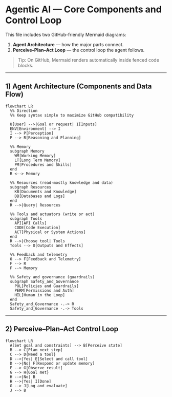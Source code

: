 # Agentic AI — Core Components and Control Loop

This file includes two GitHub-friendly Mermaid diagrams:
1) **Agent Architecture** — how the major parts connect.
2) **Perceive–Plan–Act Loop** — the control loop the agent follows.

> Tip: On GitHub, Mermaid renders automatically inside fenced code blocks.

---

## 1) Agent Architecture (Components and Data Flow)

```mermaid
flowchart LR
  %% Direction
  %% Keep syntax simple to maximize GitHub compatibility

  U[User] -->|Goal or request| I[Inputs]
  ENV[Environment] --> I
  I --> P[Perception]
  P --> R[Reasoning and Planning]

  %% Memory
  subgraph Memory
    WM[Working Memory]
    LT[Long Term Memory]
    PM[Procedures and Skills]
  end
  R <--> Memory

  %% Resources (read-mostly knowledge and data)
  subgraph Resources
    KB[Documents and Knowledge]
    DB[Databases and Logs]
  end
  R -->|Query| Resources

  %% Tools and actuators (write or act)
  subgraph Tools
    API[API Calls]
    CODE[Code Execution]
    ACT[Physical or System Actions]
  end
  R -->|Choose tool| Tools
  Tools --> O[Outputs and Effects]

  %% Feedback and telemetry
  O --> F[Feedback and Telemetry]
  F --> R
  F --> Memory

  %% Safety and governance (guardrails)
  subgraph Safety_and_Governance
    POL[Policies and Guardrails]
    PERM[Permissions and Auth]
    HIL[Human in the Loop]
  end
  Safety_and_Governance -.-> R
  Safety_and_Governance -.-> Tools
```

---

## 2) Perceive–Plan–Act Control Loop

```mermaid
flowchart LR
  A[Set goal and constraints] --> B[Perceive state]
  B --> C[Plan next step]
  C --> D{Need a tool}
  D -->|Yes| E[Select and call tool]
  D -->|No| F[Respond or update memory]
  E --> G[Observe result]
  G --> H{Goal met}
  H -->|No| B
  H -->|Yes| I[Done]
  G --> J[Log and evaluate]
  J --> B
```

